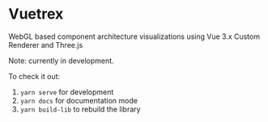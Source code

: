 # Vuetrex

WebGL based component architecture visualizations using Vue 3.x Custom Renderer and Three.js
    
Note: currently in development.

To check it out:

1.  `yarn serve` for development
1.  `yarn docs` for documentation mode
2.  `yarn build-lib` to rebuild  the library


